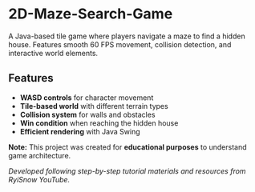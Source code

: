 # 2D-Maze-Search-Game

A Java-based tile game where players navigate a maze to find a hidden house. Features smooth 60 FPS movement, collision detection, and interactive world elements.

## Features
- **WASD controls** for character movement
- **Tile-based world** with different terrain types
- **Collision system** for walls and obstacles
- **Win condition** when reaching the hidden house
- **Efficient rendering** with Java Swing

**Note:** This project was created for **educational purposes** to understand game architecture.

*Developed following step-by-step tutorial materials and resources from RyiSnow YouTube.*

